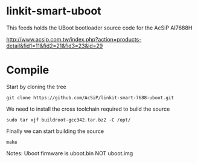 # linkit-smart-uboot
This feeds holds the UBoot bootloader source code for the AcSiP AI7688H

http://www.acsip.com.tw/index.php?action=products-detail&fid1=11&fid2=21&fid3=23&id=29



# Compile

Start by cloning the tree

`git clone https://github.com/AcSiP/linkit-smart-7688-uboot.git`

We need to install the cross toolchain required to build the source

`sudo tar xjf buildroot-gcc342.tar.bz2 -C /opt/`

Finally we can start building the source

`make`

Notes: Uboot firmware is uboot.bin NOT uboot.img
